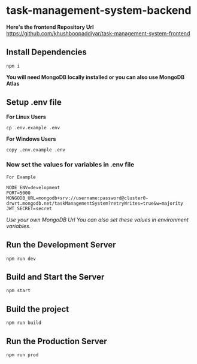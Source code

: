 # task-management-system-backend

**Here's the frontend Repository Url**
<https://github.com/khushboopaddiyar/task-management-system-frontend>

## Install Dependencies
```
npm i
```

**You will need MongoDB locally installed or you can also use MongoDB Atlas**

## Setup .env file

**For Linux Users**
```
cp .env.example .env
```

**For Windows Users**
```
copy .env.example .env
```

### Now set the values for variables in .env file

`For Example`
```
NODE_ENV=development
PORT=5000
MONGODB_URL=mongodb+srv://username:password@cluster0-drwrt.mongodb.net/taskManagementSystem?retryWrites=true&w=majority
JWT_SECRET=secret
```

*Use your own MongoDB Url*
*You can also set these values in environment variables.*

## Run the Development Server
```
npm run dev
```

## Build and Start the Server
```
npm start
```

## Build the project
```
npm run build
```

## Run the Production Server
```
npm run prod
```